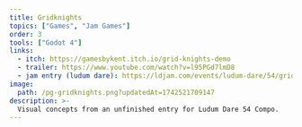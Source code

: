```yaml
---
title: Gridknights
topics: ["Games", "Jam Games"]
order: 3
tools: ["Godot 4"]
links:
  - itch: https://gamesbykent.itch.io/grid-knights-demo
  - trailer: https://www.youtube.com/watch?v=l95PGd7lmD8
  - jam entry (ludum dare): https://ldjam.com/events/ludum-dare/54/grid-knights
image:
  path: /pg-gridknights.png?updatedAt=1742521709147
description: >-
  Visual concepts from an unfinished entry for Ludum Dare 54 Compo.
---
```

